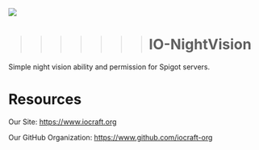 ![](https://www.iocraft.org/mini.png)
>>>>>>> # IO-NightVision 
Simple night vision ability and permission for Spigot servers.
# Resources
Our Site: https://www.iocraft.org

Our GitHub Organization: https://www.github.com/iocraft-org

